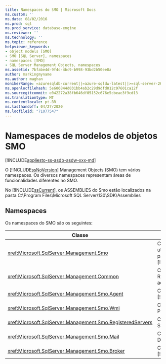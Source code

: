 ```yaml
---
title: Namespaces do SMO | Microsoft Docs
ms.custom: ''
ms.date: 08/02/2016
ms.prod: sql
ms.prod_service: database-engine
ms.reviewer: ''
ms.technology: ''
ms.topic: reference
helpviewer_keywords:
- object models [SMO]
- SMO [SQL Server], namespaces
- namespaces [SMO]
- SQL Server Management Objects, namespaces
ms.assetid: 7bfabe4d-9f4c-4bc9-b998-93bd2b50ee8a
author: markingmyname
ms.author: maghan
monikerRange: =azuresqldb-current||=azure-sqldw-latest||>=sql-server-2016||=sqlallproducts-allversions||>=sql-server-linux-2017||=azuresqldb-mi-current
ms.openlocfilehash: 5e606844d031bb4ab2c29d9dfd012c97601ca12f
ms.sourcegitcommit: e042272a38fb646df05152c676e5cbeae3f9cd13
ms.translationtype: MT
ms.contentlocale: pt-BR
ms.lasthandoff: 04/27/2020
ms.locfileid: "71077547"
---
```

# <a name="smo-object-model-namespaces"></a>Namespaces de modelos de objetos SMO
[!INCLUDE[appliesto-ss-asdb-asdw-xxx-md](../../includes/appliesto-ss-asdb-asdw-xxx-md.md)]

  O [!INCLUDE[ssNoVersion](../../includes/ssnoversion-md.md)] Management Objects (SMO) tem vários namespaces. Os diversos namespaces representam áreas de funcionalidades diferentes no SMO.  
  
 No [!INCLUDE[ssCurrent](../../includes/sscurrent-md.md)], os ASSEMBLIES do Smo estão localizados na pasta C:\Program Files\Microsoft SQL Server\130\SDK\Assemblies  
  
## <a name="namespaces"></a>Namespaces  
 Os namespaces do SMO são os seguintes:  
  
|Classe|Função|  
|-----------|--------------|  
|<xref:Microsoft.SqlServer.Management.Smo>|Contém classes de instância, classes utilitárias e enumerações que são usadas para manipular [!INCLUDE[msCoName](../../includes/msconame-md.md)] [!INCLUDE[ssNoVersion](../../includes/ssnoversion-md.md)]programaticamente.|  
|<xref:Microsoft.SqlServer.Management.Common>|Contém as classes que são comuns ao RMO (Replication Management Objects) e ao SMO, como classes de conexão.|  
|<xref:Microsoft.SqlServer.Management.Smo.Agent>|Contém classes que representam o [!INCLUDE[ssNoVersion](../../includes/ssnoversion-md.md)] Agent.|  
|<xref:Microsoft.SqlServer.Management.Smo.Wmi>|Contém classes que representam o Provedor WMI.|  
|<xref:Microsoft.SqlServer.Management.Smo.RegisteredServers>|Contém classes que representam o Servidor Registrado.|  
|<xref:Microsoft.SqlServer.Management.Smo.Mail>|Contém classes que representam o Database Mail.|  
|<xref:Microsoft.SqlServer.Management.Smo.Broker>|Contém classes que representam o [!INCLUDE[ssSB](../../includes/sssb-md.md)].|  
  
  

